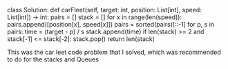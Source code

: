 class Solution:
    def carFleet(self, target: int, position: List[int], speed: List[int]) -> int:
        pairs = []
        stack = [] 
        for x in range(len(speed)):
            pairs.append([position[x], speed[x]])
        pairs = sorted(pairs)[::-1]
        for p, s in pairs:
            time = (target - p) / s
            stack.append(time)
            if len(stack) >= 2 and stack[-1] <= stack[-2]:
                stack.pop()
        return len(stack)

This was the car leet code problem that I solved, which was recommended to do for the stacks and Queues
